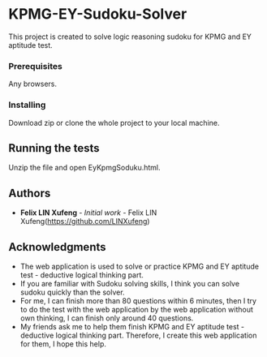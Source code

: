 # KPMG-EY-Sudoku-Solver
This project is created to solve logic reasoning sudoku for KPMG and EY aptitude test.

### Prerequisites

Any browsers.

### Installing

Download zip or clone the whole project to your local machine.

## Running the tests

Unzip the file and open EyKpmgSoduku.html.

## Authors

* **Felix LIN Xufeng** - *Initial work* - Felix LIN Xufeng(https://github.com/LINXufeng)

## Acknowledgments

* The web application is used to solve or practice KPMG and EY aptitude test - deductive logical thinking part.
* If you are familiar with Sudoku solving skills, I think you can solve sudoku quickly than the solver.
* For me, I can finish more than 80 questions within 6 minutes, then I try to do the test with the web application by the web application without own thinking, I can finish only around 40 questions.
* My friends ask me to help them finish KPMG and EY aptitude test - deductive logical thinking part. Therefore, I create this web application for them, I hope this help.

